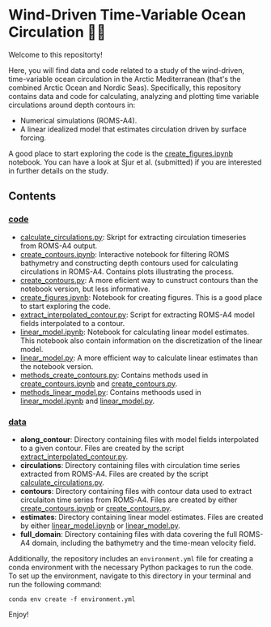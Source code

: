 # Wind-Driven Time-Variable Ocean Circulation 🔎🌊

Welcome to this repositorty! 

Here, you will find data and code related to a study of the wind-driven, time-variable ocean circulation in the Arctic Mediterranean (that's the combined Arctic Ocean and Nordic Seas). Specifically, this repository contains data and code for calculating, analyzing and plotting time variable circulations around depth contours in: 
- Numerical simulations (ROMS-A4).
- A linear idealized model that estimates circulation driven by surface forcing.
  
 A good place to start exploring the code is the [create_figures.ipynb](create_figures.ipynb) notebook. 
 You can have a look at Sjur et al. (submitted) if you are interested in further details on the study.

## Contents
### [code](code)
- [calculate_circulations.py](calculate_circulations.py): Skript for extracting circulation timeseries from ROMS-A4 output.
- [create_contours.ipynb](create_contours.ipynb): Interactive notebook for filtering ROMS bathymetry and constructing depth contours used for calculating circulations in ROMS-A4. Contains plots illustrating the process. 
- [create_contours.py](create_contours.py): A more eficient way to cunstruct contours than the notebook version, but less informative. 
- [create_figures.ipynb](create_figures.ipynb): Notebook for creating figures. This is a good place to start exploring the code. 
- [extract_interpolated_contour.py](extract_interpolated_contour.py): Script for extracting ROMS-A4 model fields interpolated to a contour. 
- [linear_model.ipynb](linear_model.ipynb): Notebook for calculating linear model estimates. This notebook also contain information on the discretization of the linear model. 
- [linear_model.py](linear_model.py): A more efficient way to calculate linear estimates than the notebook version.
- [methods_create_contours.py](methods_create_contours.py): Contains methods used in [create_contours.ipynb](create_contours.ipynb) and [create_contours.py](create_contours.py).
- [methods_linear_model.py](methods_linear_model.py): Contains methoods used in [linear_model.ipynb](linear_model.ipynb) and [linear_model.py](linear_model.py). 
### [data](data)
- **along_contour**: Directory containing files with model fields interpolated to a given contour. Files are created by the script [extract_interpolated_contour.py](extract_interpolated_contour.py).
- **circulations**: Directory containing files with circulation time series extracted from ROMS-A4. Files are created by the script [calculate_circulations.py](calculate_circulations.py).
- **contours**: Directory containing files with contour data used to extract circulaiton time series from ROMS-A4. Files are created by either [create_contours.ipynb](create_contours.ipynb) or [create_contours.py](create_contours.py).
- **estimates**: Directory containing linear model estimates. Files are created by either [linear_model.ipynb](linear_model.ipynb) or [linear_model.py](linear_model.py).
- **full_domain**: Directory containing files with data covering the full ROMS-A4 domain, including the bathymetry and the time-mean velocity field. 


Additionally, the repository includes an `environment.yml` file for creating a conda environment with the necessary Python packages to run the code. To set up the environment, navigate to this directory in your terminal and run the following command:
```
conda env create -f environment.yml
```

Enjoy!